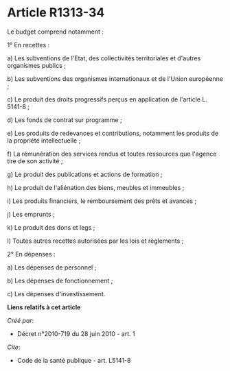 # Article R1313-34

Le budget comprend notamment : 

1° En recettes : 

a) Les subventions de l'Etat, des collectivités territoriales et d'autres organismes publics ; 

b) Les subventions des organismes internationaux et de l'Union européenne ; 

c) Le produit des droits progressifs perçus en application de l'article L. 5141-8 ; 

d) Les fonds de contrat sur programme ; 

e) Les produits de redevances et contributions, notamment les produits de la propriété intellectuelle ; 

f) La rémunération des services rendus et toutes ressources que l'agence tire de son activité ; 

g) Le produit des publications et actions de formation ; 

h) Le produit de l'aliénation des biens, meubles et immeubles ; 

i) Les produits financiers, le remboursement des prêts et avances ; 

j) Les emprunts ; 

k) Le produit des dons et legs ; 

l) Toutes autres recettes autorisées par les lois et règlements ; 

2° En dépenses : 

a) Les dépenses de personnel ; 

b) Les dépenses de fonctionnement ; 

c) Les dépenses d'investissement.

**Liens relatifs à cet article**

_Créé par_:

  - Décret n°2010-719 du 28 juin 2010 - art. 1

_Cite_:

  - Code de la santé publique - art. L5141-8
